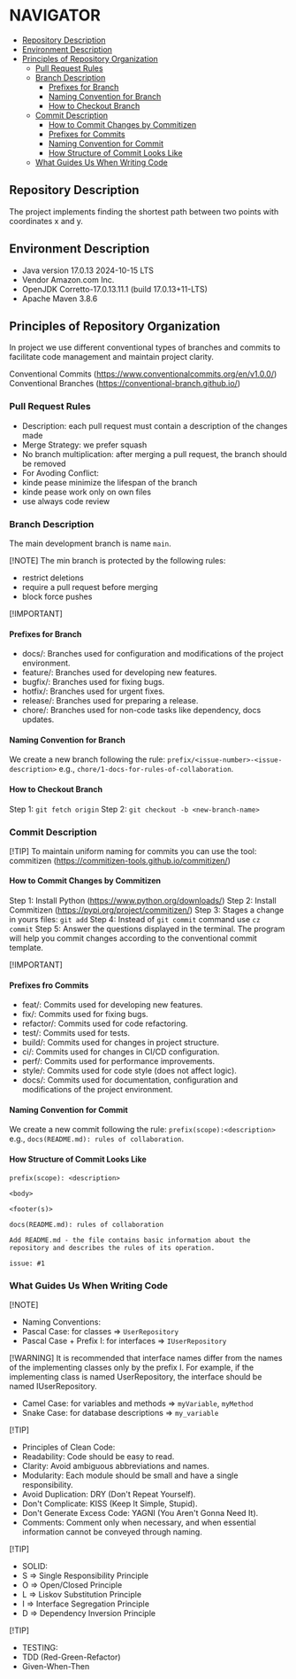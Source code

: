 # NAVIGATOR
- [Repository Description](#repository-description)
- [Environment Description](#environment-description)
- [Principles of Repository Organization](#principles-of-repository-organization)
  - [Pull Request Rules](#pull-request-rules)
  - [Branch Description](#branch-description)
    - [Prefixes for Branch](#prefixes-for-branch)
    - [Naming Convention for Branch](#naming-convention-for-branch)
	- [How to Checkout Branch](#how-to-checkout-branch)
  - [Commit Description](#commit-description)
    - [How to Commit Changes by Commitizen](#how-to-commit-changes-by-commitizen)
    - [Prefixes for Commits](#prefixes-for-commits)
	- [Naming Convention for Commit](#naming-convention-for-commit)
	- [How Structure of Commit Looks Like](#how-structure-of-commit-looks-like)
  - [What Guides Us When Writing Code](#what-guides-us-when-writing-code)
  

## Repository Description
The project implements finding the shortest path between two points with coordinates x and y.

## Environment Description
- Java version 17.0.13 2024-10-15 LTS
- Vendor Amazon.com Inc.
- OpenJDK Corretto-17.0.13.11.1 (build 17.0.13+11-LTS)
- Apache Maven 3.8.6

## Principles of Repository Organization
In project we use different conventional types of branches and commits to facilitate code management and maintain project clarity.

Conventional Commits (https://www.conventionalcommits.org/en/v1.0.0/)
Conventional Branches (https://conventional-branch.github.io/)

### Pull Request Rules
- Description: each pull request must contain a description of the changes made
- Merge Strategy: we prefer squash
- No branch multiplication: after merging a pull request, the branch should be removed
- For Avoding Conflict:
 - kinde pease minimize the lifespan of the branch
 - kinde pease work only on own files
 - use always code review

### Branch Description
The main development branch is name `main`.

[!NOTE]
The min branch is protected by the following rules:
- restrict deletions
- require a pull request before merging
- block force pushes

[!IMPORTANT]
#### Prefixes for Branch
- docs/: Branches used for configuration and modifications of the project environment.
- feature/: Branches used for developing new features.
- bugfix/: Branches used for fixing bugs.
- hotfix/: Branches used for urgent fixes.
- release/: Branches used for preparing a release.
- chore/: Branches used for non-code tasks like dependency, docs updates.

#### Naming Convention for Branch
We create a new branch following the rule: `prefix/<issue-number>-<issue-description>` e.g., `chore/1-docs-for-rules-of-collaboration`.

#### How to Checkout Branch
Step 1: `git fetch origin`
Step 2: `git checkout -b <new-branch-name>`

### Commit Description
[!TIP]
To maintain uniform naming for commits you can use the tool: commitizen (https://commitizen-tools.github.io/commitizen/)

#### How to Commit Changes by Commitizen
Step 1: Install Python (https://www.python.org/downloads/)
Step 2: Install Commitizen (https://pypi.org/project/commitizen/)
Step 3: Stages a change in yours files: `git add`
Step 4: Instead of `git commit` command use `cz commit`
Step 5: Answer the questions displayed in the terminal. The program will help you commit changes according to the conventional commit template.

[!IMPORTANT]
#### Prefixes fro Commits
- feat/: Commits used for developing new features.
- fix/: Commits used for fixing bugs.
- refactor/: Commits used for code refactoring.
- test/: Commits used for tests.
- build/: Commits used for changes in project structure.
- ci/: Commits used for changes in CI/CD configuration.
- perf/: Commits used for performance improvements.
- style/: Commits used for code style (does not affect logic).
- docs/: Commits used for documentation, configuration and modifications of the project environment.

#### Naming Convention for Commit
We create a new commit following the rule: `prefix(scope):<description>` e.g., `docs(README.md): rules of collaboration`.

#### How Structure of Commit Looks Like
```
prefix(scope): <description>

<body>

<footer(s)>
```
```
docs(README.md): rules of collaboration

Add README.md - the file contains basic information about the repository and describes the rules of its operation.

issue: #1
```

### What Guides Us When Writing Code

[!NOTE]
- Naming Conventions:
 - Pascal Case: for classes => `UserRepository`
 - Pascal Case + Prefix I: for interfaces => `IUserRepository`

[!WARNING]
It is recommended that interface names differ from the names of the implementing classes only by the prefix I.
For example, if the implementing class is named UserRepository, the interface should be named IUserRepository.

 - Camel Case: for variables and methods => `myVariable`, `myMethod`
 - Snake Case: for database descriptions => `my_variable`

[!TIP]
- Principles of Clean Code:
 - Readability: Code should be easy to read. 
 - Clarity: Avoid ambiguous abbreviations and names.
 - Modularity: Each module should be small and have a single responsibility.
 - Avoid Duplication: DRY (Don't Repeat Yourself).
 - Don't Complicate: KISS (Keep It Simple, Stupid).
 - Don't Generate Excess Code: YAGNI (You Aren't Gonna Need It).
 - Comments: Comment only when necessary, and when essential information cannot be conveyed through naming.

[!TIP]
- SOLID:
 - S => Single Responsibility Principle
 - O => Open/Closed Principle
 - L => Liskov Substitution Principle
 - I => Interface Segregation Principle
 - D => Dependency Inversion Principle

[!TIP]
- TESTING:
 - TDD (Red-Green-Refactor)
 - Given-When-Then
